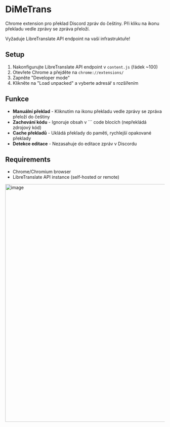 # DiMeTrans

Chrome extension pro překlad Discord zpráv do češtiny.
Při kliku na ikonu překladu vedle zprávy se zpráva přeloží.

Vyžaduje LibreTranslate API endpoint na vaší infrastruktuře!

## Setup

1. Nakonfigurujte LibreTranslate API endpoint v `content.js` (řádek ~100)
2. Otevřete Chrome a přejděte na `chrome://extensions/`
3. Zapněte "Developer mode"
4. Klikněte na "Load unpacked" a vyberte adresář s rozšířením

## Funkce

- **Manuální překlad** - Kliknutím na ikonu překladu vedle zprávy se zpráva přeloží do češtiny
- **Zachování kódu** - Ignoruje obsah v ``` code blocích (nepřekládá zdrojový kód)
- **Cache překladů** - Ukládá překlady do paměti, rychlejší opakované překlady
- **Detekce editace** - Nezasahuje do editace zpráv v Discordu

## Requirements

- Chrome/Chromium browser
- LibreTranslate API instance (self-hosted or remote)

<img width="1155" height="749" alt="image" src="https://github.com/user-attachments/assets/2da6fbbe-9537-4bb2-8c4e-6c2723229c28" />




